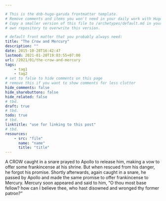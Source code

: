 ```yaml
---

# This is the dnb-hugo-garuda frontmatter template. 
# Remove comments and items you won't need in your daily work with Hugo.
# Copy a smaller version of this file to /archetypes/default.md in your
# own repository to overwrite this version.

# default front matter that you probably always need:
title: "The Crow and Mercury"
description: ""
date: 2015-10-28T16:42:47
lastmod: 2021-01-20T19:03:55+07:00
url: /2021/01/the-crow-and-mercury
tags:
    - tag1
    - tag2
# set to false to hide comments on this page
# remove this if you want to show comments for less clutter
hide_comments: false
hide_sharebuttons: false
hide_related: false
# tbd.
draft: true
# tbd.
todo: true
# tbd.
linktitle: "use for linking to this post"
# tbd.
resources:
    - src: "file"
      name: "name"
      title: "title"
---
```

A CROW caught in a snare prayed to Apollo to release him, making a vow to offer some frankincense at his shrine. But when rescued from his danger, he forgot his promise. Shortly afterwards, again caught in a snare, he passed by Apollo and made the same promise to offer frankincense to Mercury. Mercury soon appeared and said to him, “O thou most base fellow? how can I believe thee, who hast disowned and wronged thy former patron?”
